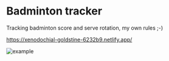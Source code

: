 # Badminton tracker

Tracking badminton score and serve rotation, my own rules ;-)

https://xenodochial-goldstine-6232b9.netlify.app/

![example](https://i.ibb.co/8rMGdZZ/image.png)
